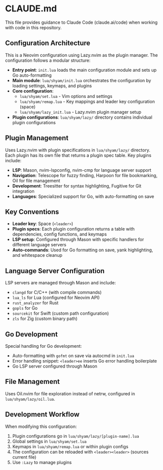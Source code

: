# CLAUDE.md

This file provides guidance to Claude Code (claude.ai/code) when working with code in this repository.

## Configuration Architecture

This is a Neovim configuration using Lazy.nvim as the plugin manager. The configuration follows a modular structure:

- **Entry point**: `init.lua` loads the main configuration module and sets up Go auto-formatting
- **Main module**: `lua/shyam/init.lua` orchestrates the configuration by loading settings, keymaps, and plugins
- **Core configuration**: 
  - `lua/shyam/set.lua` - Vim options and settings
  - `lua/shyam/remap.lua` - Key mappings and leader key configuration (space)
  - `lua/shyam/lazy_init.lua` - Lazy.nvim plugin manager setup
- **Plugin configurations**: `lua/shyam/lazy/` directory contains individual plugin configurations

## Plugin Management

Uses Lazy.nvim with plugin specifications in `lua/shyam/lazy/` directory. Each plugin has its own file that returns a plugin spec table. Key plugins include:

- **LSP**: Mason, nvim-lspconfig, nvim-cmp for language server support
- **Navigation**: Telescope for fuzzy finding, Harpoon for file bookmarking, Oil for file management
- **Development**: Treesitter for syntax highlighting, Fugitive for Git integration
- **Languages**: Specialized support for Go, with auto-formatting on save

## Key Conventions

- **Leader key**: Space (`<leader>`)
- **Plugin specs**: Each plugin configuration returns a table with dependencies, config functions, and keymaps
- **LSP setup**: Configured through Mason with specific handlers for different language servers
- **Auto-commands**: Used for Go formatting on save, yank highlighting, and whitespace cleanup

## Language Server Configuration

LSP servers are managed through Mason and include:
- `clangd` for C/C++ (with compile commands)
- `lua_ls` for Lua (configured for Neovim API)
- `rust_analyzer` for Rust
- `gopls` for Go
- `sourcekit` for Swift (custom path configuration)
- `zls` for Zig (custom binary path)

## Go Development

Special handling for Go development:
- Auto-formatting with `gofmt` on save via autocmd in `init.lua`
- Error handling snippet: `<leader>ee` inserts Go error handling boilerplate
- Go LSP server configured through Mason

## File Management

Uses Oil.nvim for file exploration instead of netrw, configured in `lua/shyam/lazy/oil.lua`.

## Development Workflow

When modifying this configuration:
1. Plugin configurations go in `lua/shyam/lazy/[plugin-name].lua`
2. Global settings in `lua/shyam/set.lua`
3. Keymaps in `lua/shyam/remap.lua` or within plugin configs
4. The configuration can be reloaded with `<leader><leader>` (sources current file)
5. Use `:Lazy` to manage plugins